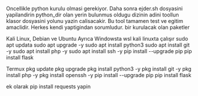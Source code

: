 Oncellikle python kurulu olmasi gerekiyor. Daha sonra ejder.sh dosyasini yapilandirin
python_dir olan yerin bulunmus oldugu dizinin adini toollun klasor dosyasini yolunu yazin calisacakir. Bu tool tamamen test ve egitim amaclidir. Herkes kendi yaptigindan sorumludur.
bir kurulacak olan paketler 


Kali Linux, Debian ve Ubuntu 
Ayrıca Windowsta wsl kali linuxta çalışır
sudo apt updata 
sudo apt upgrade -y 
sudo apt install  python3 
sudo apt install git -y 
sudo apt install php -y 
sudo apt install ssh -y
pip install --upgrade pip 
pip install flask 

Termux 
pkg update 
pkg upgrade 
pkg install python3 -y 
pkg install git -y 
pkg install php -y
pkg install openssh -y 
pip install --upgrade pip
pip install flask

ek olarak pip install requests yapin 

